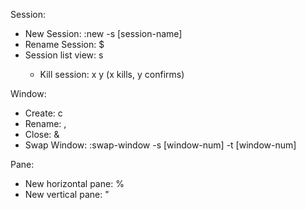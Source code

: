 Session:
- New Session: <prefix> :new -s [session-name]
- Rename Session: <prefix> $
- Session list view: <prefix> s
    - Kill session: x y (x kills, y confirms)

Window:
- Create: <prefix> c
- Rename: <prefix> ,
- Close: <prefix> &
- Swap Window: <prefix> :swap-window -s [window-num] -t [window-num]

Pane:
- New horizontal pane: <prefix> %
- New vertical pane: <prefix> "
